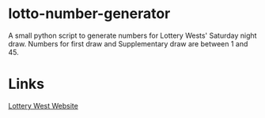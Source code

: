 # lotto-number-generator

A small python script to generate numbers for Lottery Wests' Saturday night draw. Numbers for first draw and Supplementary draw are between 1 and 45.

# Links #
[Lottery West Website](https://www.lotterywest.wa.gov.au/)
